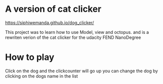 # A version of cat clicker

https://siphiwemanda.github.io/dog_clicker/

This project was to learn how to use Model, view and octopus.
and is a rewriten verion of the cat clicker for the udacity FEND NanoDegree

# How to play
Click on the dog and the clickcounter will go up
you can change the dog by clicking on the dogs name in the list  
